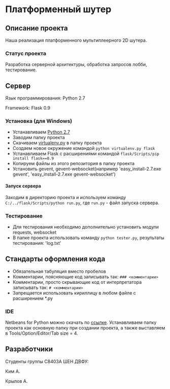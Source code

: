 # Платформенный шутер

## Описание проекта

Наша реализация платформенного мультиплеерного 2D шутера.

### Статус проекта

Разработка серверной архитектуры, обработка запросов лобби, тестирование.

## Сервер

Язык программирования: Python 2.7

Framework: Flask 0.9

### Установка (для Windows)

* Устанавливаем [Python 2.7](http://python.org/download/)
* Заводим папку проекта
* Скачиваем [virtualenv.py](https://raw.github.com/pypa/virtualenv/1.9.X/virtualenv.py) в папку проекта
* Создаем новое окружение командой `python virtualenv.py flask`
* Устанавливаем Flask с расширениями командой `flask/Scripts/pip install flask==0.9`
* Копируем файлы из этого репозитория в папку проекта
* Установить gevent, gevent-websocket(например 'easy_install-2.7.exe gevent', 'easy_install-2.7.exe gevent-websocket')

#### Запуск сервера

Заходим в директорию проекта и используем команду `C:/../flask/Scripts/python run.py`, где `run.py` - файл запуска сервера. 

### Тестирование

* Для тестирования необходимо дополнительно установить модули requests, websocket
* В папке проекта использовать команду `python tester.py`, результаты тестирования: 'log.txt'

## Стандарты оформления кода

* Обязательная табуляция вместо пробелов
* Комментарии, поясняющие код записывать так: `### <комментарии>`
* Комментарии, просто скрывающие код от интерпретатора записывать так: `# <комментарии>`
* Запрещается использовать кириллицу в любом файле с расширением *.py

### IDE

Netbeans for Python можно скачать по [ссылке](http://deadlock.netbeans.org/hudson/job/python/). Устанавливаем папку проекта как основную папку при создании проекта, а также выставляем в Tools/Option/Editor/Tab size = 4.

## Разработчики 

Cтуденты группы С8403А ШЕН ДВФУ:

Ким А.

Крылов А.
